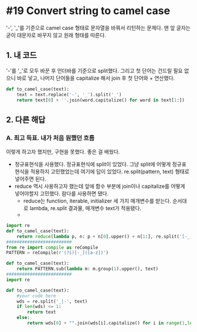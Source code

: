 # #19 Convert string to camel case
'-', '_'를 기준으로 camel case 형태로 문자열을 바꿔서 리턴하는 문제다. 맨 앞 글자는 굳이 대문자로 바꾸지 않고 원래 형태를 따른다.

## 1. 내 코드
'-'를 '_'로 모두 바꾼 후 언더바를 기준으로 split했다. 그리고 첫 단어는 건드릴 필요 없으니 바로 넣고, 나머지 단어들을 capitalize 해서 join 후 첫 단어와 + 연산했다.

```python
def to_camel_case(text):
    text = text.replace('-', '_').split('_')
    return text[0] + ''.join(word.capitalize() for word in text[1:])
```

## 2. 다른 해답

### A. 최고 득표. 내가 처음 원했던 흐름
이렇게 하고자 했지만, 구현을 못했다. 좋은 걸 배웠다.

- 정규표현식을 사용했다. 정규표현식에 split이 있었다. 그냥 split에 어떻게 정규표현식을 적용하지 고민했었는데 여기에 답이 있었다. re.split(pattern, text) 형태로 넣어주면 된다.
- reduce 역시 사용하고자 했는데 앞에 함수 부분에 join이나 capitalize를 어떻게 넣어야할지 고민했다. 람다를 사용하면 됐다.
    + reduce는 function, iterable, initializer 세 가지 매개변수를 받는다. 순서대로 lambda, re.split 결과물, 매개변수 text가 적용됐다.
    + 

```python
import re
def to_camel_case(text):
    return reduce(lambda p, n: p + n[0].upper() + n[1:], re.split('[-_]', text))
#########################
from re import compile as reCompile
PATTERN = reCompile(r'(?i)[-_]([a-z])')

def to_camel_case(text):
    return PATTERN.sub(lambda m: m.group(1).upper(), text)
#########################
import re

def to_camel_case(text):
    #your code here
    wds = re.split('_|-', text)
    if len(wds) <= 1:
        return text
    else:
        return wds[0] + "".join(wds[i].capitalize() for i in range(1,len(wds)))
```
